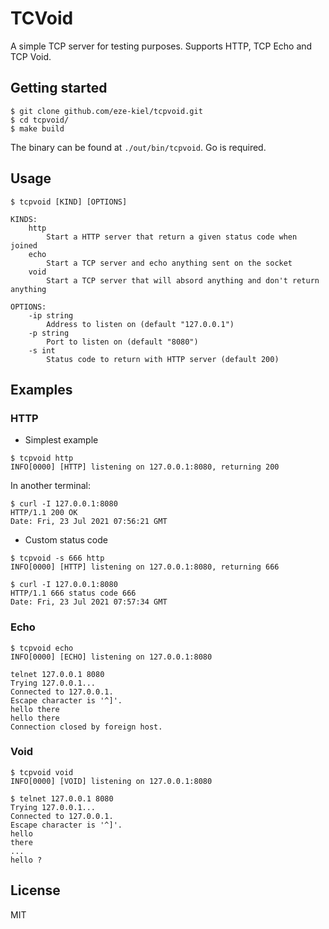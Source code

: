 # TCVoid

A simple TCP server for testing purposes. Supports HTTP, TCP Echo and TCP Void.

## Getting started

```
$ git clone github.com/eze-kiel/tcpvoid.git
$ cd tcpvoid/
$ make build
```

The binary can be found at `./out/bin/tcpvoid`.
Go is required.

## Usage

```
$ tcpvoid [KIND] [OPTIONS]

KINDS:
    http
        Start a HTTP server that return a given status code when joined
    echo
        Start a TCP server and echo anything sent on the socket
    void
        Start a TCP server that will absord anything and don't return anything

OPTIONS:
    -ip string
        Address to listen on (default "127.0.0.1")
    -p string
        Port to listen on (default "8080")
    -s int
        Status code to return with HTTP server (default 200)
```

## Examples

### HTTP

* Simplest example

```
$ tcpvoid http
INFO[0000] [HTTP] listening on 127.0.0.1:8080, returning 200
```

In another terminal:

```
$ curl -I 127.0.0.1:8080
HTTP/1.1 200 OK
Date: Fri, 23 Jul 2021 07:56:21 GMT
```

* Custom status code

```
$ tcpvoid -s 666 http
INFO[0000] [HTTP] listening on 127.0.0.1:8080, returning 666
```

```
$ curl -I 127.0.0.1:8080
HTTP/1.1 666 status code 666
Date: Fri, 23 Jul 2021 07:57:34 GMT
```

### Echo

```
$ tcpvoid echo
INFO[0000] [ECHO] listening on 127.0.0.1:8080
```

```
telnet 127.0.0.1 8080
Trying 127.0.0.1...
Connected to 127.0.0.1.
Escape character is '^]'.
hello there
hello there
Connection closed by foreign host.
```

### Void

```
$ tcpvoid void
INFO[0000] [VOID] listening on 127.0.0.1:8080 
```

```
$ telnet 127.0.0.1 8080
Trying 127.0.0.1...
Connected to 127.0.0.1.
Escape character is '^]'.
hello
there
...
hello ?
```

## License

MIT